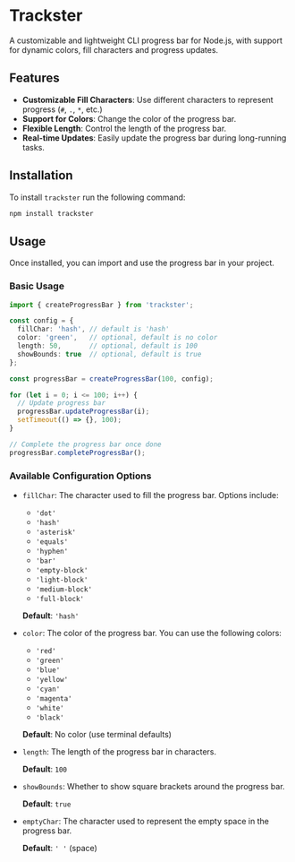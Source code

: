 # Trackster

A customizable and lightweight CLI progress bar for Node.js, with support for dynamic colors, fill characters and progress updates.

## Features

- **Customizable Fill Characters**: Use different characters to represent progress (`#`, `.`, `*`, etc.)
- **Support for Colors**: Change the color of the progress bar.
- **Flexible Length**: Control the length of the progress bar.
- **Real-time Updates**: Easily update the progress bar during long-running tasks.

## Installation

To install `trackster` run the following command:

```bash
npm install trackster
```

## Usage
Once installed, you can import and use the progress bar in your project.
  
### Basic Usage
```typescript
import { createProgressBar } from 'trackster';

const config = {
  fillChar: 'hash', // default is 'hash'
  color: 'green',   // optional, default is no color
  length: 50,       // optional, default is 100
  showBounds: true  // optional, default is true
};

const progressBar = createProgressBar(100, config);

for (let i = 0; i <= 100; i++) {
  // Update progress bar
  progressBar.updateProgressBar(i);
  setTimeout(() => {}, 100);
}

// Complete the progress bar once done
progressBar.completeProgressBar();
```
### Available Configuration Options

- `fillChar`: The character used to fill the progress bar. Options include:
  - `'dot'`
  - `'hash'`
  - `'asterisk'`
  - `'equals'`
  - `'hyphen'`
  - `'bar'`
  - `'empty-block'`
  - `'light-block'`
  - `'medium-block'`
  - `'full-block'`

  **Default**: `'hash'`

- `color`: The color of the progress bar. You can use the following colors:
  - `'red'`
  - `'green'`
  - `'blue'`
  - `'yellow'`
  - `'cyan'`
  - `'magenta'`
  - `'white'`
  - `'black'`

  **Default**: No color (use terminal defaults)

- `length`: The length of the progress bar in characters.

  **Default**: `100`

- `showBounds`: Whether to show square brackets around the progress bar.

  **Default**: `true`

- `emptyChar`: The character used to represent the empty space in the progress bar.

  **Default**: `' '` (space)
